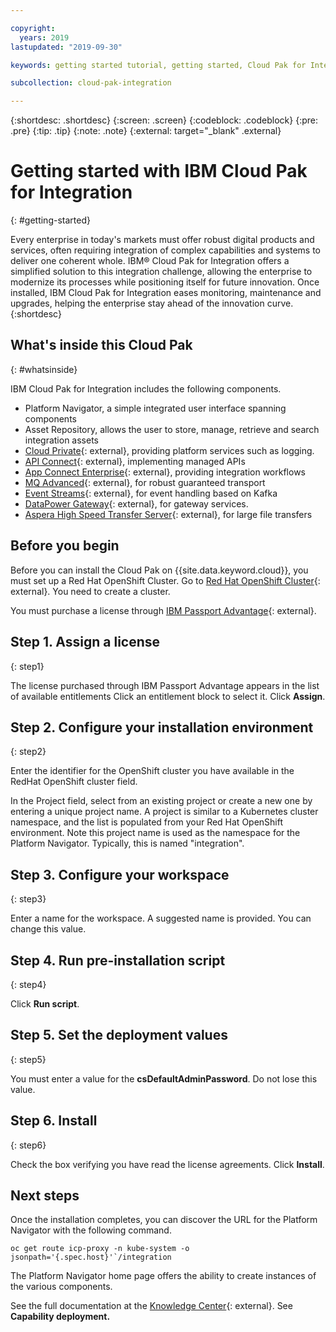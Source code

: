 ```yaml
---

copyright:
  years: 2019
lastupdated: "2019-09-30"

keywords: getting started tutorial, getting started, Cloud Pak for Integration, integration

subcollection: cloud-pak-integration

---
```


{:shortdesc: .shortdesc}
{:screen: .screen}
{:codeblock: .codeblock}
{:pre: .pre}
{:tip: .tip}
{:note: .note}
{:external: target="_blank" .external}


# Getting started with IBM Cloud Pak for Integration
{: #getting-started}

Every enterprise in today's markets must offer robust digital products and services, often requiring integration of complex capabilities and systems to deliver one coherent whole. IBM® Cloud Pak for Integration offers a simplified solution to this integration challenge, allowing the enterprise to modernize its processes while positioning itself for future innovation. Once installed, IBM Cloud Pak for Integration eases monitoring, maintenance and upgrades, helping the enterprise stay ahead of the innovation curve.
{:shortdesc}

## What's inside this Cloud Pak
{: #whatsinside}

IBM Cloud Pak for Integration includes the following components.

  - Platform Navigator, a simple integrated user interface spanning components
  - Asset Repository, allows the user to store, manage, retrieve and search integration assets
  - [Cloud Private](https://www.ibm.com/support/knowledgecenter/en/SSBS6K_3.2.0/kc_welcome_containers.html){: external}, providing platform services such as logging.
  - [API Connect](https://www.ibm.com/support/knowledgecenter/en/SSMNED_2018/mapfiles/getting_started.html){: external}, implementing managed APIs
  - [App Connect Enterprise](https://www.ibm.com/support/knowledgecenter/en/SSTTDS_11.0.0/com.ibm.ace.home.doc/help_home.htm){: external}, providing integration workflows
  - [MQ Advanced](https://www.ibm.com/support/knowledgecenter/en/SSFKSJ_9.1.0/com.ibm.mq.helphome.v91.doc/WelcomePagev9r1.htm){: external}, for robust guaranteed transport
  - [Event Streams](https://ibm.github.io/event-streams/){: external}, for event handling based on Kafka
  - [DataPower Gateway](https://www.ibm.com/support/knowledgecenter/SS9H2Y_7.7.0/com.ibm.dp.doc/welcome.html){: external}, for gateway services.
  - [Aspera High Speed Transfer Server](https://www.ibm.com/blogs/bluemix/2018/12/enable-hybrid-cloud-data-movement-with-aspera-for-ibm-cloud-private/){: external}, for large file transfers


## Before you begin
Before you can install the Cloud Pak on {{site.data.keyword.cloud}}, you must set up a Red Hat OpenShift Cluster. Go to [Red Hat OpenShift Cluster](https://cloud.ibm.com/kubernetes/catalog/openshiftcluster){: external}.  You need to create a cluster.

You must purchase a license through [IBM Passport Advantage](https://www.ibm.com/software/passportadvantage/index.html){: external}. 


## Step 1. Assign a license
{: step1}

The license purchased through IBM Passport Advantage appears in the list of available entitlements  Click an entitlement block to select it.  Click **Assign**.

## Step 2. Configure your installation environment
{: step2}

Enter the identifier for the OpenShift cluster you have available in the RedHat OpenShift cluster field.

In the Project field, select from an existing project or create a new one by entering a unique project name. A project is similar to a Kubernetes cluster namespace, and the list is populated from your Red Hat OpenShift environment.  Note this project name is used as the namespace for the Platform Navigator.  Typically, this is named "integration".

## Step 3. Configure your workspace
{: step3}

Enter a name for the workspace.  A suggested name is provided.  You can change this value.

## Step 4. Run pre-installation script
{: step4}

Click **Run script**.

## Step 5. Set the deployment values
{: step5}

You must enter a value for the **csDefaultAdminPassword**.  Do not lose this value.

## Step 6. Install
{: step6}

Check the box verifying you have read the license agreements.  Click **Install**.


## Next steps

Once the installation completes, you can discover the URL for the Platform Navigator with the following command.

``oc get route icp-proxy -n kube-system -o jsonpath='{.spec.host}'`/integration``

The Platform Navigator home page offers the ability to create instances of the various components.

See the full documentation at the [Knowledge Center](https://www.ibm.com/support/knowledgecenter/SSGT7J_19.3/welcome.html){: external}.  See **Capability deployment.**

